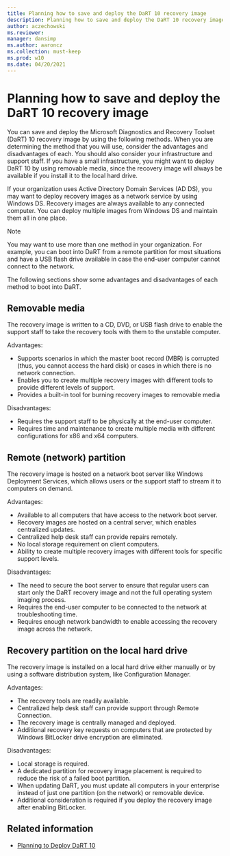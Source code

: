 ```yaml
---
title: Planning how to save and deploy the DaRT 10 recovery image
description: Planning how to save and deploy the DaRT 10 recovery image.
author: aczechowski
ms.reviewer: 
manager: dansimp
ms.author: aaroncz
ms.collection: must-keep
ms.prod: w10
ms.date: 04/20/2021
---
```


# Planning how to save and deploy the DaRT 10 recovery image

You can save and deploy the Microsoft Diagnostics and Recovery Toolset (DaRT) 10 recovery image by using the following methods. When you are determining the method that you will use, consider the advantages and disadvantages of each. You should also consider your infrastructure and support staff. If you have a small infrastructure, you might want to deploy DaRT 10 by using removable media, since the recovery image will always be available if you install it to the local hard drive.

If your organization uses Active Directory Domain Services (AD DS), you may want to deploy recovery images as a network service by using Windows DS. Recovery images are always available to any connected computer. You can deploy multiple images from Windows DS and maintain them all in one place.

> [!NOTE]
> You may want to use more than one method in your organization. For example, you can boot into DaRT from a remote partition for most situations and have a USB flash drive available in case the end-user computer cannot connect to the network.

The following sections show some advantages and disadvantages of each method to boot into DaRT.

## Removable media

The recovery image is written to a CD, DVD, or USB flash drive to enable the support staff to take the recovery tools with them to the unstable computer.

Advantages:

- Supports scenarios in which the master boot record (MBR) is corrupted (thus, you cannot access the hard disk) or cases in which there is no network connection.
- Enables you to create multiple recovery images with different tools to provide different levels of support.
- Provides a built-in tool for burning recovery images to removable media

Disadvantages:

- Requires the support staff to be physically at the end-user computer.
- Requires time and maintenance to create multiple media with different configurations for x86 and x64 computers.

## Remote (network) partition

The recovery image is hosted on a network boot server like Windows Deployment Services, which allows users or the support staff to stream it to computers on demand.

Advantages:

- Available to all computers that have access to the network boot server.
- Recovery images are hosted on a central server, which enables centralized updates.
- Centralized help desk staff can provide repairs remotely.
- No local storage requirement on client computers.
- Ability to create multiple recovery images with different tools for specific support levels.

Disadvantages:

- The need to secure the boot server to ensure that regular users can start only the DaRT recovery image and not the full operating system imaging process.
- Requires the end-user computer to be connected to the network at troubleshooting time.
- Requires enough network bandwidth to enable accessing the recovery image across the network.

## Recovery partition on the local hard drive

The recovery image is installed on a local hard drive either manually or by using a software distribution system, like Configuration Manager.

Advantages:

- The recovery tools are readily available.
- Centralized help desk staff can provide support through Remote Connection.
- The recovery image is centrally managed and deployed.
- Additional recovery key requests on computers that are protected by Windows BitLocker drive encryption are eliminated.

Disadvantages:

- Local storage is required.
- A dedicated partition for recovery image placement is required to reduce the risk of a failed boot partition.
- When updating DaRT, you must update all computers in your enterprise instead of just one partition (on the network) or removable device.
- Additional consideration is required if you deploy the recovery image after enabling BitLocker.

## Related information

- [Planning to Deploy DaRT 10](planning-to-deploy-dart-10.md)
